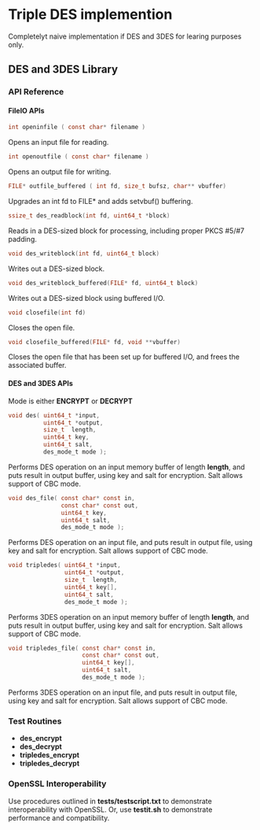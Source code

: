 # Triple DES implemention
Completelyt naive implementation if DES and 3DES for learing purposes only.
## DES and 3DES Library
### API Reference
#### FileIO APIs
```C
int openinfile ( const char* filename )
```
Opens an input file for reading.
```C
int openoutfile ( const char* filename )
```
Opens an output file for writing.
```C
FILE* outfile_buffered ( int fd, size_t bufsz, char** vbuffer)
```
Upgrades an int fd to FILE* and adds setvbuf() buffering.
```C
ssize_t des_readblock(int fd, uint64_t *block)
```
Reads in a DES-sized block for processing, including proper PKCS #5/#7 padding.
```C
void des_writeblock(int fd, uint64_t block)
```
Writes out a DES-sized block.
```C
void des_writeblock_buffered(FILE* fd, uint64_t block)
```
Writes out a DES-sized block using buffered I/O.
```C
void closefile(int fd)
```
Closes the open file.
```C
void closefile_buffered(FILE* fd, void **vbuffer)
```
Closes the open file that has been set up for buffered I/O, and frees the associated buffer.

#### DES and 3DES APIs

Mode is either __ENCRYPT__ or __DECRYPT__

```C
void des( uint64_t *input, 
          uint64_t *output,
          size_t  length,
          uint64_t key,
          uint64_t salt,
          des_mode_t mode );
```
Performs DES operation on an input memory buffer of length __length__, and puts result in output buffer, using key and salt for encryption.  Salt allows support of CBC mode.
```C
void des_file( const char* const in,
               const char* const out,
               uint64_t key,
               uint64_t salt,
               des_mode_t mode );
```
Performs DES operation on an input file, and puts result in output file, using key and salt for encryption.  Salt allows support of CBC mode.
```C
void tripledes( uint64_t *input, 
                uint64_t *output,
                size_t  length,
                uint64_t key[],
                uint64_t salt,
                des_mode_t mode );
```
Performs 3DES operation on an input memory buffer of length __length__, and puts result in output buffer, using key and salt for encryption.  Salt allows support of CBC mode.
```C
void tripledes_file( const char* const in,
                     const char* const out,
                     uint64_t key[],
                     uint64_t salt,
                     des_mode_t mode );
```
Performs 3DES operation on an input file, and puts result in output file, using key and salt for encryption.  Salt allows support of CBC mode.

### Test Routines
* __des_encrypt__
* __des_decrypt__
* __tripledes_encrypt__
* __tripledes_decrypt__
### OpenSSL Interoperability
Use procedures outlined in __tests/testscript.txt__ to demonstrate interoperability with OpenSSL. Or, use __testit.sh__ to demonstrate performance and compatibility.
